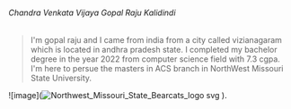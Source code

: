 ###### Chandra Venkata Vijaya Gopal Raju Kalidindi
> I'm gopal raju and I came from india from a city called vizianagaram which is located in andhra pradesh state. I completed my bachelor degree in the year 2022 from computer science field with 7.3 cgpa. I'm here to persue the masters in ACS branch in NorthWest Missouri State University.

![image](![Northwest_Missouri_State_Bearcats_logo svg](https://user-images.githubusercontent.com/122591663/215020699-5f9d27d8-0675-41e9-9fc2-f859822fce47.jpg)
).

 

